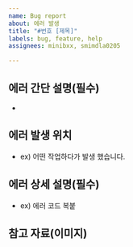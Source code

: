 ```yaml
---
name: Bug report
about: 에러 발생
title: "#번호 [제목]"
labels: bug, feature, help
assignees: minibxx, smimdla0205

---
```


## 에러 간단 설명(필수)
- 
## 에러 발생 위치
- ex) 어떤 작업하다가 발생 했습니다.

## 에러 상세 설명(필수)
- ex) 에러 코드 복붙

## 참고 자료(이미지)
